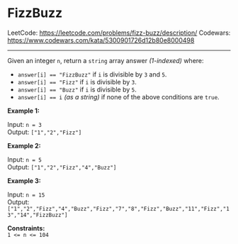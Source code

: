 # FizzBuzz
LeetCode: https://leetcode.com/problems/fizz-buzz/description/
Codewars: https://www.codewars.com/kata/5300901726d12b80e8000498

---

Given an integer `n`, return a `string` array answer *(1-indexed)* where:

- `answer[i] == "FizzBuzz"` if `i` is divisible by `3` and `5`.
- `answer[i] == "Fizz"` if `i` is divisible by `3`.
- `answer[i] == "Buzz"` if `i` is divisible by `5`.
- `answer[i] == i` *(as a string)* if none of the above conditions are `true`.
 

**Example 1:**

Input: `n = 3`  
Output: `["1","2","Fizz"]`  

**Example 2:**

Input: `n = 5`  
Output: `["1","2","Fizz","4","Buzz"]`  

**Example 3:**

Input: `n = 15`   
Output: `["1","2","Fizz","4","Buzz","Fizz","7","8","Fizz","Buzz","11","Fizz","13","14","FizzBuzz"]`   
 

**Constraints:**   
`1 <= n <= 104`